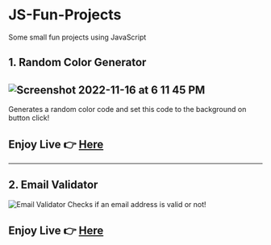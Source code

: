 # JS-Fun-Projects
Some small fun projects using JavaScript

##  1. Random Color Generator
![Screenshot 2022-11-16 at 6 11 45 PM](https://user-images.githubusercontent.com/68804751/202177631-53d52c0d-73c4-4118-afbd-6f8641f876c3.png)
-----
Generates a random color code and set this code to the background on button click! 
## Enjoy Live 👉 [Here](https://ferdauspolok.github.io/JS-Fun-Projects/Random-Color-Generator/)
-----
##  2. Email Validator
![Email Validator](https://user-images.githubusercontent.com/68804751/202177207-42c6ea0b-33c9-4b8c-bb13-b92794cfd2e9.png)
Checks if an email address is valid or not! 
## Enjoy Live 👉 [Here](https://ferdauspolok.github.io/JS-Fun-Projects/Email-Validator/)